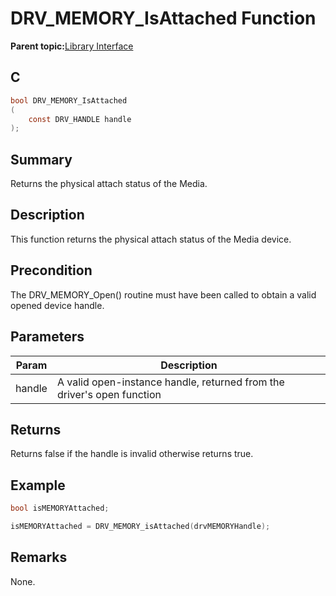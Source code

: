 # DRV\_MEMORY\_IsAttached Function

**Parent topic:**[Library Interface](GUID-E18B0923-4286-4E08-A2EB-9A482E0063AE.md)

## C

```c
bool DRV_MEMORY_IsAttached
(
    const DRV_HANDLE handle
);
```

## Summary

Returns the physical attach status of the Media.

## Description

This function returns the physical attach status of the Media device.

## Precondition

The DRV\_MEMORY\_Open\(\) routine must have been called to obtain a valid opened device handle.

## Parameters

|Param|Description|
|-----|-----------|
|handle|A valid open-instance handle, returned from the driver's open function|

## Returns

Returns false if the handle is invalid otherwise returns true.

## Example

```c
bool isMEMORYAttached;

isMEMORYAttached = DRV_MEMORY_isAttached(drvMEMORYHandle);

```

## Remarks

None.

